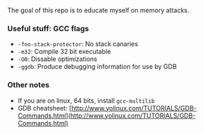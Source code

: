 The goal of this repo is to educate myself on memory attacks.

### Useful stuff: GCC flags

- `-fno-stack-protector`: No stack canaries
- `-m32`: Compile 32 bit executable
- `-O0`: Dissable optimizations
- `-ggdb`: Produce debugging information for use by GDB
### Other notes
- If you are on linux, 64 bits, install `gcc-multilib`
- GDB cheatsheet: [http://www.yolinux.com/TUTORIALS/GDB-Commands.html](http://www.yolinux.com/TUTORIALS/GDB-Commands.html)

